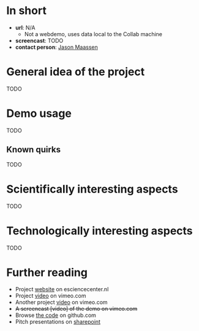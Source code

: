 # In short

- **url**: N/A
  - Not a webdemo, uses data local to the Collab machine
- **screencast**: TODO
- **contact person**: [Jason Maassen](https://www.esciencecenter.nl/profile/dr.-jason-maassen)


# General idea of the project

TODO

# Demo usage

TODO

## Known quirks

TODO

# Scientifically interesting aspects

TODO

# Technologically interesting aspects

TODO

# Further reading

- Project [website](https://www.esciencecenter.nl/project/esalsa) on esciencecenter.nl
- Project [video](https://vimeo.com/111754358) on vimeo.com
- Another project [video](https://vimeo.com/102108007) on vimeo.com
- ~~A screencast [video] of the demo on vimeo.com~~
- Browse [the code](https://github.com/NLeSC?utf8=%E2%9C%93&query=esalsa) on github.com
- Pitch presentations on [sharepoint](https://nlesc.sharepoint.com/Shared%20Documents/Forms/AllItems.aspx?RootFolder=%2FShared%20Documents%2FNLeSC%20Project%20Presentations%2FCurrent%2FeSalsa&FolderCTID=0x0120004EB0DBA245A10041AA401E78745EB1B1&View={2CC9F224-02CB-49B5-9DBB-C97AE29C8572})


